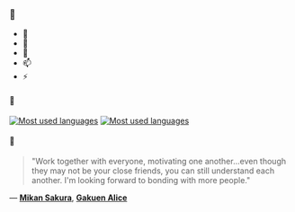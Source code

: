 ### 👋

- 🔭
- 🌱
- 💬
- 📫
- ⚡

#### 🧏

[![Most used languages](https://github-readme-stats-aynah.vercel.app/api/top-langs/?username=aynh&theme=solarized-dark&langs_count=6&layout=compact&hide_title=true)](https://github.com/anuraghazra/github-readme-stats#gh-dark-mode-only)
[![Most used languages](https://github-readme-stats-aynah.vercel.app/api/top-langs/?username=aynh&theme=solarized-light&langs_count=6&layout=compact&hide_title=true)](https://github.com/anuraghazra/github-readme-stats#gh-light-mode-only)

#### 💬

> "Work together with everyone, motivating one another...even though they may not be your close friends, you can still understand each another. I'm looking forward to bonding with more people."

&mdash; [**Mikan Sakura**](https://myanimelist.net/character.php?q=Mikan%20Sakura&cat=character), [**Gakuen Alice**](https://myanimelist.net/search/all?q=Gakuen%20Alice&cat=all)
